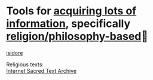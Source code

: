 
# Tools for [acquiring lots of information](https://notageni.us/information), specifically [religion/philosophy-based](https://gainedin.site/)💩

[isidore](https://isidore.co/)

Religious texts:  
[Internet Sacred Text Archive](https://sacred-texts.com/)

